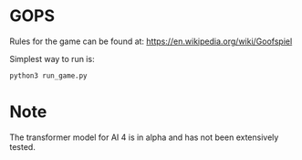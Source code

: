 # GOPS

Rules for the game can be found at: https://en.wikipedia.org/wiki/Goofspiel

Simplest way to run is:

    python3 run_game.py

# Note
The transformer model for AI 4 is in alpha and has not been extensively tested.
